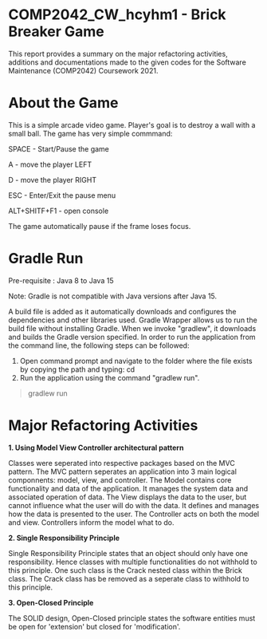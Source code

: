 # COMP2042_CW_hcyhm1 - Brick Breaker Game
This report provides a summary on the major refactoring activities, additions and documentations made to the given codes for the Software Maintenance (COMP2042) Coursework 2021.
# About the Game
This is a simple arcade video game. Player's goal is to destroy a wall with a small ball. The game has very simple commmand: 

SPACE - Start/Pause the game 

A - move the player LEFT

D - move the player RIGHT 

ESC - Enter/Exit the pause menu 

ALT+SHITF+F1 - open console 

The game automatically pause if the frame loses focus.
# Gradle Run

Pre-requisite : Java 8 to Java 15

Note: Gradle is not compatible with Java versions after Java 15.

A build file is added as it automatically downloads and configures the dependencies and other libraries used. Gradle Wrapper allows us to run the build file without installing Gradle. When we invoke "gradlew", it downloads and builds the Gradle version specified. In order to run the application from the command line, the following steps can be followed:

  1. Open command prompt and navigate to the folder where the file exists by copying the path and typing: cd <path>
  2. Run the application using the command "gradlew run".

 > gradlew run


# Major Refactoring Activities
**1. Using Model View Controller architectural pattern**

Classes were seperated into respective packages based on the MVC pattern. The MVC pattern seperates an application into 3 main logical componnents: model, view, and controller.
The Model contains core functionality and data of the application. It manages the system data and associated operation of data.
The View displays the data to the user, but cannot influence what the user will do with the data. It defines and manages how the data is presented to the user.
The Controller acts on both the model and view. Controllers inform the model what to do.


**2. Single Responsibility Principle**
  
  Single Responsibility Principle states that an object should only have one responsibility. Hence classes with multiple functionalities do not withhold to this principle.
  One such class is the Crack nested class within the Brick class. The Crack class has be removed as a seperate class to withhold to this principle.
  

**3. Open-Closed Principle**
  
  The SOLID design, Open-Closed principle states the software entities must be open for 'extension' but closed for 'modification'.
